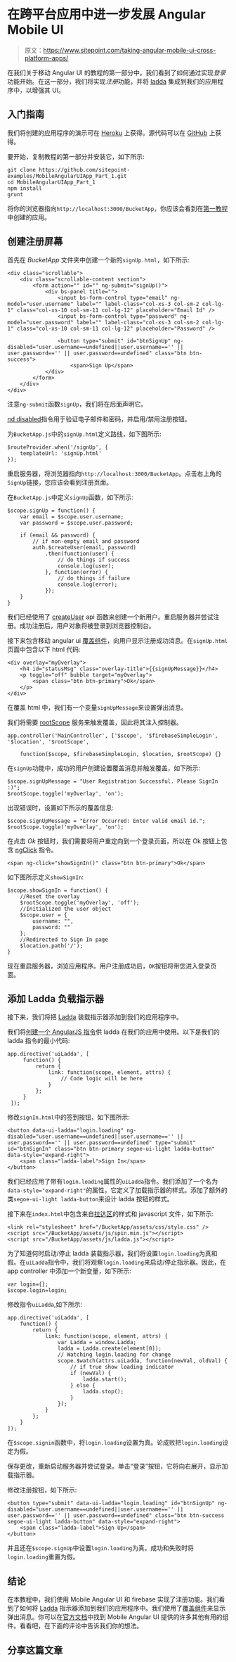 # 在跨平台应用中进一步发展 Angular Mobile UI

> 原文：<https://www.sitepoint.com/taking-angular-mobile-ui-cross-platform-apps/>

在我们关于移动 Angular UI 的教程的第一部分中。我们看到了如何通过实现*登录*功能开始。在这一部分，我们将实现*注册*功能，并将 [ladda](http://lab.hakim.se/ladda/) 集成到我们的应用程序中，以增强其 UI。

## 入门指南

我们将创建的应用程序的演示可在 [Heroku](http://infinite-hamlet-4942.herokuapp.com/) 上获得。源代码可以在 [GitHub](https://github.com/sitepoint-examples/MobileAngularUIApp_Part_2) 上获得。

要开始，复制教程的第一部分并安装它，如下所示:

```
git clone https://github.com/sitepoint-examples/MobileAngularUIApp_Part_1.git
cd MobileAngularUIApp_Part_1
npm install
grunt
```

将你的浏览器指向`http://localhost:3000/BucketApp`，你应该会看到在[第一教程](https://www.sitepoint.com/getting-started-mobile-angular-ui/)中创建的应用。

## 创建注册屏幕

首先在 *BucketApp* 文件夹中创建一个新的`signUp.html`，如下所示:

```
<div class="scrollable">
    <div class="scrollable-content section">
        <form action="" id="" ng-submit="signUp()">
            <div bs-panel title="">
                <input bs-form-control type="email" ng-model="user.username" label="" label-class="col-xs-3 col-sm-2 col-lg-1" class="col-xs-10 col-sm-11 col-lg-12" placeholder="Email Id" />
                <input bs-form-control type="password" ng-model="user.password" label="" label-class="col-xs-3 col-sm-2 col-lg-1" class="col-xs-10 col-sm-11 col-lg-12" placeholder="Password" />

                <button type="submit" id="btnSignUp" ng-disabled="user.username==undefined||user.username=='' || user.password=='' || user.password==undefined" class="btn btn-success">
                    <span>Sign Up</span>
            </div>
        </form>
    </div>
</div>
```

注意`ng-submit`函数`signUp`，我们将在后面声明它。

[nd disabled](https://docs.angularjs.org/api/ng/directive/ngDisabled)指令用于验证电子邮件和密码，并启用/禁用注册按钮。

为`BucketApp.js`中的`signUp.html`定义路线，如下图所示:

```
$routeProvider.when('/signUp', {
    templateUrl: 'signUp.html'
});
```

重启服务器，将浏览器指向`http://localhost:3000/BucketApp`。点击右上角的`SignUp`链接，您应该会看到注册页面。

在`BucketApp.js`中定义`signUp`函数，如下所示:

```
$scope.signUp = function() {
    var email = $scope.user.username;
    var password = $scope.user.password;

    if (email && password) {
        // if non-empty email and password
        auth.$createUser(email, password)
            .then(function(user) {
                // do things if success
                console.log(user);
            }, function(error) {
                // do things if failure
                console.log(error);
            });
    }
}
```

我们已经使用了 [createUser](https://www.firebase.com/docs/web/api/firebasesimplelogin/createuser.html) api 函数来创建一个新用户。重启服务器并尝试注册。成功注册后，用户对象将被登录到浏览器控制台。

接下来包含移动 angular ui [覆盖组件](http://mobileangularui.com/docs/#overlays)，向用户显示注册成功消息。在`signUp.html`页面中包含以下 html 代码:

```
<div overlay="myOverlay">
    <h4 id="statusMsg" class="overlay-title">{{signUpMessage}}</h4>
    <p toggle="off" bubble target="myOverlay">
        <span class="btn btn-primary">Ok</span>
    </p>
</div>
```

在覆盖 html 中，我们有一个变量`signUpMessage`来设置弹出消息。

我们将需要 [rootScope](https://docs.angularjs.org/api/ng/service/%24rootScope) 服务来触发覆盖，因此将其注入控制器。

```
app.controller('MainController', ['$scope', '$firebaseSimpleLogin', '$location', '$rootScope',

    function($scope, $firebaseSimpleLogin, $location, $rootScope) {}
```

在`signUp`功能中，成功的用户创建设置覆盖消息并触发覆盖，如下所示:

```
$scope.signUpMessage = "User Registration Successful. Please SignIn :)";
$rootScope.toggle('myOverlay', 'on');
```

出现错误时，设置如下所示的覆盖信息:

```
$scope.signUpMessage = "Error Occurred: Enter valid email id.";
$rootScope.toggle('myOverlay', 'on');
```

在点击 *Ok* 按钮时，我们需要将用户重定向到一个登录页面，所以在 Ok 按钮上包含 [ngClick](https://docs.angularjs.org/api/ng/directive/ngClick) 指令。

```
<span ng-click="showSignIn()" class="btn btn-primary">Ok</span>
```

如下图所示定义`showSignIn`:

```
$scope.showSignIn = function() {
    //Reset the overlay
    $rootScope.toggle('myOverlay', 'off');
    //Initialized the user object
    $scope.user = {
        username: "",
        password: ""
    };
    //Redirected to Sign In page
    $location.path('/');
}
```

现在重启服务器，浏览应用程序。用户注册成功后，`OK`按钮将带您进入登录页面。

## 添加 Ladda 负载指示器

接下来，我们将把 [Ladda](http://lab.hakim.se/ladda/) 装载指示器添加到我们的应用程序中。

我们将[创建一个 AngularJS 指令](https://www.sitepoint.com/practical-guide-angularjs-directives/)供 ladda 在我们的应用中使用。以下是我们的 ladda 指令的最小代码:

```
app.directive('uiLadda', [
     function() {
         return {
             link: function(scope, element, attrs) {
                 // Code logic will be here
             }
         };
     }
 ]);
```

修改`signIn.html`中的签到按钮，如下图所示:

```
<button data-ui-ladda="login.loading" ng-disabled="user.username==undefined||user.username=='' || user.password=='' || user.password==undefined" type="submit" id="btnSignIn" class="btn btn-primary segoe-ui-light ladda-button" data-style="expand-right">
    <span class="ladda-label">Sign In</span>
</button>
```

我们已经应用了带有`login.loading`属性的`uiLadda`指令。我们添加了一个名为`data-style="expand-right"`的属性，它定义了加载指示器的样式。添加了额外的类`segoe-ui-light ladda-button`来设计 ladda 按钮的样式。

接下来在`index.html`中包含来自[拉达区](https://github.com/hakimel/Ladda/tree/master/dist)的样式和 javascript 文件，如下所示:

```
<link rel="stylesheet" href="/BucketApp/assets/css/style.css" />
<script src="/BucketApp/assets/js/spin.min.js"></script>
<script src="/BucketApp/assets/js/ladda.js"></script>
```

为了知道何时启动/停止 ladda 装载指示器，我们将设置`login.loading`为真和假。在`uiLadda`指令中，我们将观察`login.loading`来启动/停止指示器。因此，在 app controller 中添加一个新变量，如下所示:

```
var login={};
$scope.login=login;
```

修改指令`uiLadda`,如下所示:

```
app.directive('uiLadda', [
    function() {
        return {
            link: function(scope, element, attrs) {
                var Ladda = window.Ladda;
                ladda = Ladda.create(element[0]);
                // Watching login.loading for change
                scope.$watch(attrs.uiLadda, function(newVal, oldVal) {
                    // if true show loading indicator
                    if (newVal) {
                        ladda.start();
                    } else {
                        ladda.stop();
                    }
                });
            }
        };
    }
]);
```

在`$scope.signin`函数中，将`login.loading`设置为真。论成败把`login.loading`设定为假。

保存更改，重新启动服务器并尝试登录。单击“登录”按钮，它将向右展开，显示加载指示器。

修改注册按钮，如下所示:

```
<button type="submit" data-ui-ladda="login.loading" id="btnSignUp" ng-disabled="user.username==undefined||user.username=='' || user.password=='' || user.password==undefined" class="btn btn-success segoe-ui-light ladda-button" data-style="expand-right">
    <span class="ladda-label">Sign Up</span>
</button>
```

并且还在`$scope.signUp`中设置`login.loading`为真。成功和失败时将`login.loading`重置为假。

## 结论

在本教程中，我们使用 Mobile Angular UI 和 firebase 实现了注册功能。我们看到了如何将 [Ladda](http://lab.hakim.se/ladda/) 指示器添加到我们的应用程序中。我们使用了[覆盖组件](http://mobileangularui.com/docs/#overlays)来显示弹出消息。你可以在[官方文档](http://mobileangularui.com/docs/)中找到 Mobile Angular UI 提供的许多其他有用的组件。看看吧，在下面的评论中告诉我们你的想法。

## 分享这篇文章